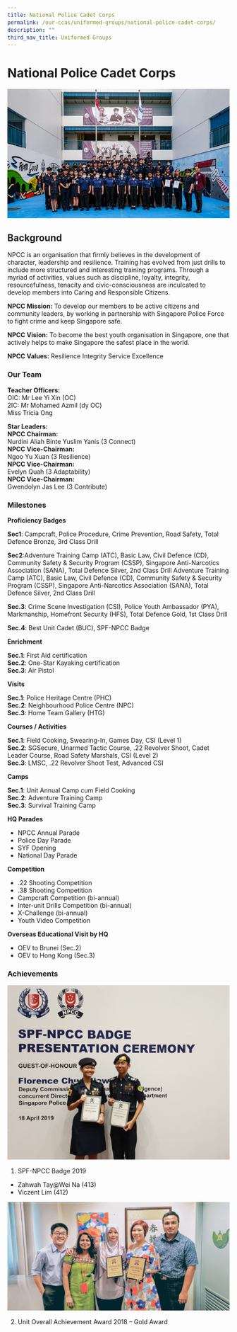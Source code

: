 ```yaml
---
title: National Police Cadet Corps
permalink: /our-ccas/uniformed-groups/national-police-cadet-corps/
description: ""
third_nav_title: Uniformed Groups
---
```

# **National Police Cadet Corps**

![](/images/yhssnpcc1.png)

Background
----------
NPCC is an organisation that firmly believes in the development of character, leadership and resilience. Training has evolved from just drills to include more structured and interesting training programs. Through a myriad of activities, values such as discipline, loyalty, integrity, resourcefulness, tenacity and civic-consciousness are inculcated to develop members into Caring and Responsible Citizens.

**NPCC Mission:**&nbsp;To develop our members to be active citizens and community leaders, by working in partnership with Singapore Police Force to fight crime and keep Singapore safe.

**NPCC Vision:**&nbsp;To become the best youth organisation in Singapore, one that actively helps to make Singapore the safest place in the world.

**NPCC Values:**&nbsp;Resilience Integrity Service Excellence

### Our Team

**Teacher Officers:**  
OIC: Mr Lee Yi Xin (OC)
<br>2IC:  Mr Mohamed Azmil (dy OC)<br>         Miss Tricia Ong

**Star Leaders:**<br>
**NPCC Chairman:**
<br>Nurdini Aliah Binte Yuslim Yanis (3 Connect)  
**NPCC Vice-Chairman:**<br> Ngoo Yu Xuan (3 Resilience)  
**NPCC Vice-Chairman:**<br> Evelyn Quah (3 Adaptability)  
**NPCC Vice-Chairman:**<br> Gwendolyn Jas Lee (3 Contribute)

### Milestones

**Proficiency Badges**  

**Sec1**: Campcraft, Police Procedure, Crime Prevention, Road Safety, Total Defence Bronze, 3rd Class Drill

**Sec2**:Adventure Training Camp (ATC), Basic Law, Civil Defence (CD), Community Safety &amp; Security Program (CSSP), Singapore Anti-Narcotics Association (SANA), Total Defence Silver, 2nd Class Drill
 Adventure Training Camp (ATC), Basic Law, Civil Defence (CD), Community Safety &amp; Security Program (CSSP), Singapore Anti-Narcotics Association (SANA), Total Defence Silver, 2nd Class Drill

**Sec.3**: Crime Scene Investigation (CSI), Police Youth Ambassador (PYA), Markmanship, Homefront Security (HFS), Total Defence Gold, 1st Class Drill


**Sec.4**: Best Unit Cadet (BUC), SPF-NPCC Badge


**Enrichment**

**Sec.1**: First Aid certification    
**Sec.2**: One-Star Kayaking certification   
**Sec.3**: Air Pistol

**Visits**

**Sec.1**: Police Heritage Centre (PHC)   
**Sec.2**: Neighbourhood Police Centre (NPC)   
**Sec.3**: Home Team Gallery (HTG)&nbsp;

  

**Courses / Activities**

**Sec.1**: Field Cooking, Swearing-In, Games Day, CSI (Level 1)   
**Sec.2**: SGSecure, Unarmed Tactic Course, .22 Revolver Shoot, Cadet Leader Course, Road Safety Marshals, CSI (Level 2)     
**Sec.3**: LMSC, .22 Revolver Shoot Test, Advanced CSI

  

**Camps**

**Sec.1**: Unit Annual Camp cum Field Cooking  
**Sec.2**: Adventure Training Camp   
**Sec.3**: Survival Training Camp

  

**HQ Parades**
* NPCC Annual Parade
* Police Day Parade
* SYF Opening
* National Day Parade

  

**Competition**

* .22 Shooting Competition
*  .38 Shooting Competition
* Campcraft Competition (bi-annual)
* Inter-unit Drills Competition (bi-annual)
* X-Challenge (bi-annual)
* Youth Video Competition

**Overseas Educational Visit by HQ**

* OEV to Brunei (Sec.2)
* OEV to Hong Kong (Sec.3)

### Achievements

![](/images/SPF.jpg)

1. SPF-NPCC Badge 2019  

* Zahwah Tay@Wei Na (413)
* Viczent Lim (412)

![](/images/UOPA.jpeg)

2. Unit Overall Achievement Award 2018 – Gold Award